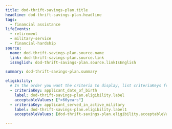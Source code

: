 ```yaml
---
title: dod-thrift-savings-plan.title
headline: dod-thrift-savings-plan.headline
tags:
  - financial assistance
lifeEvents:
  - retirement
  - military-service
  - financial-hardship
source:
  name: dod-thrift-savings-plan.source.name
  link: dod-thrift-savings-plan.source.link
  isEnglish: dod-thrift-savings-plan.source.linkIsEnglish

summary: dod-thrift-savings-plan.summary

eligibility:
  # In the order you want the criteria to display, list criteriaKeys from the csv here, each followed by a comma-separated list of which values indicate eligibility for that criteria. Wrap individual values in quotes if they have inner commas.
  - criteriaKey: applicant_date_of_birth
    label: dod-thrift-savings-plan.eligibility.label
    acceptableValues: [">60years"]
  - criteriaKey: applicant_served_in_active_military
    label: dod-thrift-savings-plan.eligibility.label1
    acceptableValues: [dod-thrift-savings-plan.eligibility.acceptableValues]

---
```

